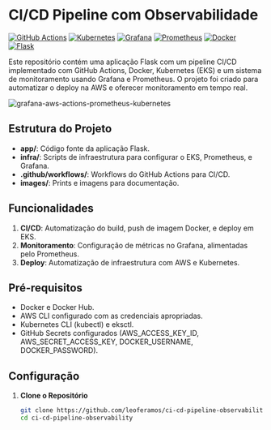 # CI/CD Pipeline com Observabilidade

[![GitHub Actions](https://img.shields.io/badge/GitHub%20Actions-v2.0.0-gray?logo=githubactions&logoColor=black&labelColor=white)](https://github.com/features/actions)
[![Kubernetes](https://img.shields.io/badge/Kubernetes-v1.21.0-blue?logo=kubernetes&labelColor=white)](https://kubernetes.io/) 
[![Grafana](https://img.shields.io/badge/Grafana-v8.0.0-orange?logo=grafana&labelColor=white)](https://grafana.com/) 
[![Prometheus](https://img.shields.io/badge/Prometheus-v2.28.0-red?style=flat&logo=prometheus&labelColor=white)](https://prometheus.io/)
[![Docker](https://img.shields.io/badge/Docker-v20.10.7-blue?logo=docker&labelColor=white)](https://www.docker.com/)
[![Flask](https://img.shields.io/badge/Flask-v3.0.3-blue?logo=flask&logoColor=black&labelColor=white)](https://flask.palletsprojects.com/) 

Este repositório contém uma aplicação Flask com um pipeline CI/CD implementado com GitHub Actions, Docker, Kubernetes (EKS) e um sistema de monitoramento usando Grafana e Prometheus. O projeto foi criado para automatizar o deploy na AWS e oferecer monitoramento em tempo real.

![grafana-aws-actions-prometheus-kubernetes](images/Background.png)
## Estrutura do Projeto

- **app/**: Código fonte da aplicação Flask.
- **infra/**: Scripts de infraestrutura para configurar o EKS, Prometheus, e Grafana.
- **.github/workflows/**: Workflows do GitHub Actions para CI/CD.
- **images/**: Prints e imagens para documentação.

## Funcionalidades

1. **CI/CD**: Automatização do build, push de imagem Docker, e deploy em EKS.
2. **Monitoramento**: Configuração de métricas no Grafana, alimentadas pelo Prometheus.
3. **Deploy**: Automatização de infraestrutura com AWS e Kubernetes.

## Pré-requisitos

- Docker e Docker Hub.
- AWS CLI configurado com as credenciais apropriadas.
- Kubernetes CLI (kubectl) e eksctl.
- GitHub Secrets configurados (AWS_ACCESS_KEY_ID, AWS_SECRET_ACCESS_KEY, DOCKER_USERNAME, DOCKER_PASSWORD).

## Configuração

1. **Clone o Repositório**
   ```bash
   git clone https://github.com/leoferamos/ci-cd-pipeline-observability.git
   cd ci-cd-pipeline-observability
